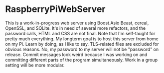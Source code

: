 # RaspberryPiWebServer
This is a work-in-progress web server using Boost.Asio Beast, cereal, OpenSSL, and SQLite. 
It's in need of several more refactors, and the password calls, HTML and CSS are not final. 
Note that I'm self-taught for pretty much everything. 
My longterm goal is to host this server from home on my Pi. 
Learn by doing, as I like to say. TLS-related files are excluded for obvious reasons. 
No, my password to my server will not be "password" on release.
Commit messages look weird because I was working on and committing different parts of the program simultaneously.
Work in a group setting will be more modular.
